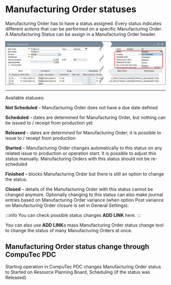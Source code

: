 # Manufacturing Order statuses

Manufacturing Order has to have a status assigned. Every status indicates different actions that can be performed on a specific Manufacturing Order. A Manufacturing Status can be assign in a Manufacturing Order header.

![Statuses](./media/statuses.png)

---

Available statuses:

**Not Scheduled** – Manufacturing Order does not have a due date defined

**Scheduled** – dates are determined for Manufacturing Order, but nothing can be issued to / receipt from production yet

**Released** – dates are determined for Manufacturing Order; it is possible to issue to / receipt from production

**Started** – Manufacturing Order changes automatically to this status on any related issue to production or operation start. It is possible to adjust this status manually. Manufacturing Orders with this status should not be re-scheduled

**Finished** – blocks Manufacturing Order but there is still an option to change the status.

**Closed** – details of the Manufacturing Order with this status cannot be changed anymore. Optionally changing to this status can also make journal entries based on Manufacturing Order variance (when option Post variance on Manufacturing Order closure is set in General Settings).

:::info
You can check possible status changes **ADD LINK** here.
:::

You can also use **ADD LINK**a mass Manufacturing Order status change tool to change the status of many Manufacturing Orders at once.

## Manufacturing Order status change through CompuTec PDC

Starting operation in CompuTec PDC changes Manufacturing Order status to Started on Resource Planning Board, Scheduling (if the status was Released)
